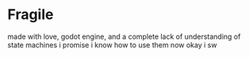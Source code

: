 # Fragile
 
made with love, godot engine, and a complete lack of understanding of state machines i promise i know how to use them now okay i sw